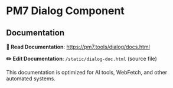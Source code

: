 # PM7 Dialog Component

## Documentation

**📖 Read Documentation**: https://pm7.tools/dialog/docs.html

**✏️ Edit Documentation**: `/static/dialog-doc.html` (source file)

This documentation is optimized for AI tools, WebFetch, and other automated systems.